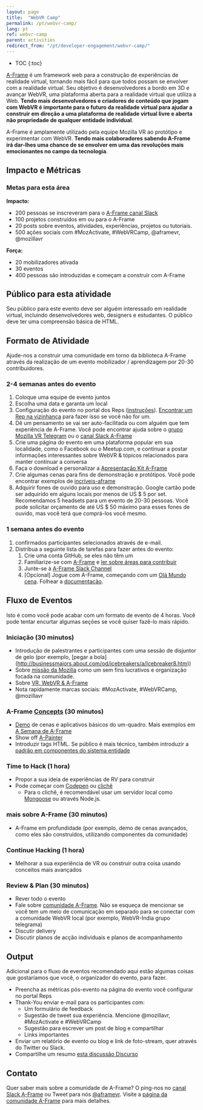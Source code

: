 ```yaml
---
layout: page
title:  "WebVR Camp"
permalink: /pt/webvr-camp/
lang: pt
ref: webvr-camp
parent: activities
redirect_from: "/pt/developer-engagement/webvr-camp/"
---
```


* TOC
{:toc}

[A-Frame](https://aframe.io/) é um framework web para a construção de experiências de realidade virtual, tornando mais fácil para que todos possam se envolver com a realidade virtual. Seu objetivo é desenvolvedores a bordo em 3D e avançar WebVR, uma plataforma aberta para a realidade virtual que utiliza a Web. __Tendo mais desenvolvedores e criadores de conteúdo que jogam com WebVR é importante para o futuro da realidade virtual para ajudar a construir em direção a uma plataforma de realidade virtual livre e aberta não propriedade de qualquer entidade individual__.

A-Frame é amplamente utilizado pela equipe Mozilla VR ao protótipo e experimentar com WebVR. __Tendo mais colaboradores sabendo A-Frame irá dar-lhes uma chance de se envolver em uma das revoluções mais emocionantes no campo da tecnologia__.

## Impacto e Métricas

### Metas para esta área

__Impacto:__

* 200 pessoas se inscreveram para o [A-Frame canal Slack](https://aframe.io/community/#a-frame)
* 100 projetos construídos em ou para o A-Frame
* 20 posts sobre eventos, atividades, experiências, projetos ou tutoriais.
* 500 ações sociais com #MozActivate, #WebVRCamp, @aframevr, @mozillavr

__Força:__

* 20 mobilizadores ativada
* 30 eventos
* 400 pessoas são introduzidas e começam a construir com A-Frame

## Público para esta atividade

Seu público para este evento deve ser alguém interessado em realidade virtual, incluindo desenvolvedores web, designers e estudantes. O público deve ter uma compreensão básica de HTML.

## Formato de  Atividade

Ajude-nos a construir uma comunidade em torno da biblioteca A-Frame através da realização de um evento mobilizador / aprendizagem por 20-30 contribuidores.

### 2-4 semanas antes do evento

1. Coloque uma equipe de evento juntos
2. Escolha uma data e garanta um local
3. Configuração do evento no portal dos Reps ([instruções](https://wiki.mozilla.org/ReMo/SOPs/Event_hosting)). [Encontrar um Rep na vizinhança](https://reps.mozilla.org/people/) para fazer isso se você não for um.
4. Dê um pensamento se vai ser auto-facilitada ou com alguém que tem experiência de A-Frame. Você pode encontrar ajuda sobre o [grupo Mozilla VR Telegram](https://telegram.me/MozillaVR) ou o [canal Slack A-Frame](https://aframevr-slack.herokuapp.com/)
5. Crie uma página do evento em uma plataforma popular em sua localidade, como o Facebook ou o Meetup.com, e continuar a postar informações interessantes sobre WebVR & tópicos relacionados para manter continuar a conversa
6. Faça o download e personalizar a [Apresentação Kit A-Frame](https://github.com/aframevr/aframe-presentation-kit)
7. Crie algumas cenas para fins de demonstração e protótipos. Você pode encontrar exemplos de [incríveis-aframe](https://github.com/aframevr/awesome-aframe)
8. Adquirir fones de ouvido para uso e demonstração. Google cartão pode ser adquirido em alguns locais por menos de US $ 5 por set. Recomendamos 5 headsets para um evento de 20-30 pessoas. Você pode solicitar orçamento de até US $ 50 máximo para esses fones de ouvido, mas você terá que comprá-los você mesmo.

### 1 semana antes do evento

1. confirmados participantes selecionados através de e-mail.
2. Distribua a seguinte lista de tarefas para fazer antes do evento:
    1. Crie uma conta GitHub, se eles não têm um
    2. Familiarize-se com [A-Frame](https://aframe.io/) e [ler sobre áreas para contribuir](https://github.com/aframevr/aframe/blob/master/CONTRIBUTING.md)
    3. Junte-se à [A-Frame Slack Channel](https://aframevr-slack.herokuapp.com/)
    4. [Opcional] Jogue com A-Frame, começando com um [Olá Mundo cena](https://codepen.io/mozvr/pen/BjygdO). Folhear a [documentação](https://aframe.io/docs/0.3.0/introduction/getting-started.html).

## Fluxo de Eventos

Isto é como você pode acabar com um formato de evento de 4 horas. Você pode tentar encurtar algumas seções se você quiser fazê-lo mais rápido.

### Iniciação (30 minutos)

* Introdução de palestrantes e participantes com uma sessão de disjuntor de gelo (por exemplo, [pegar a bola] (http://businessmajors.about.com/od/icebreakers/a/Icebreaker8.htm))
* Sobre [missão da Mozilla](https://www.mozilla.org/mission/) como um sem fins lucrativos e organização focada na comunidade.
* Sobre [VR, WebVR & A-Frame](https://gurumukhi.wordpress.com/2016/09/21/a-frame-for-vr-development-on-web/)
* Nota rapidamente marcas sociais: #MozActivate, #WebVRCamp, @mozillavr

### A-Frame [Concepts](https://aframe.io/docs/0.3.0/introduction/) (30 minutos)

* [Demo](http://aframe.io/examples) de cenas e aplicativos básicos do um-quadro. Mais exemplos em [A Semana de A-Frame](https://aframe.io/blog/)
* Show off [A-Painter](https://blog.mozvr.com/a-painter/)
* Introduzir tags HTML. Se público é mais técnico, também introduzir a [padrão em componentes do sistema entidade](https://aframe.io/docs/0.3.0/introduction/#entity-component-system)

### Time to Hack (1 hora)

* Propor a sua ideia de experiências de RV para construir
* Pode começar com [Codepen](http://codepen.io/mozvr/pen/BjygdO) ou [clichê](https://github.com/aframevr/aframe-boilerplate)
    * Para o clichê, é recomendável usar um servidor local como [Mongoose](https://www.cesanta.com/products/binary) ou através Node.js.

### mais sobre A-Frame (30 minutos)

* A-Frame em profundidade (por exemplo, demo de cenas avançados, como eles são construídos, utilizando componentes da comunidade)

### Continue Hacking (1 hora)

* Melhorar a sua experiência de VR ou construir outra coisa usando conceitos mais avançados

### Review & Plan (30 minutos)

* Rever todo o evento
* Fale sobre [comunidade A-Frame](http://aframe.io/community/). Não se esqueça de mencionar se você tem um meio de comunicação em separado para se conectar com a comunidade WebVR local (por exemplo, WebVR-India grupo telegrama)
* Discutir delivery
* Discutir planos de acção individuais e planos de acompanhamento

## Output

Adicional para o fluxo de eventos recomendado aqui estão algumas coisas que gostaríamos que você, o organizador do evento, para fazer.

* Preencha as métricas pós-evento na página do evento você configurar no portal Reps
* Thank-You enviar e-mail para os participantes com:
    * Um formulário de feedback
    * Sugestão de tweet sua experiência. Mencione @mozillavr, #MozActivate e #WebVRCamp
    * Sugestão para escrever um post de blog e compartilhar
    * Links importantes
* Enviar um relatório de evento ou blog e link de foto-stream, quer através do Twitter ou Slack.
* Compartilhe um resumo [esta discussão Discurso](https://discourse.mozilla-community.org/t/activate-mozilla-webvr-camp/11190)

## Contato

Quer saber mais sobre a comunidade de A-Frame? O ping-nos no [canal Slack A-Frame](https://aframevr-slack.herokuapp.com/) ou Tweet para nós [@aframevr](https://twitter.com/aframevr). Visite a [página da comunidade A-Frame](https://aframe.io/community/) para mais detalhes.
